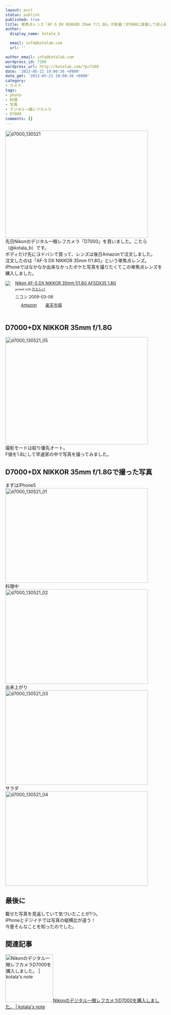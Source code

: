 ```yaml
---
layout: post
status: publish
published: true
title: 単焦点レンズ「AF-S DX NIKKOR 35mm f/1.8G」が到着！D7000に装着して初心者が撮ってみた。
author:
  display_name: kotala_b

  email: info@kotalab.com
  url: ''

author_email: info@kotalab.com
wordpress_id: 7208
wordpress_url: http://kotalab.com/?p=7208
date: '2013-05-21 19:00:36 +0900'
date_gmt: '2013-05-21 10:00:36 +0900'
category:
- カメラ
tags:
- photo
- 料理
- 写真
- デジタル一眼レフカメラ
- D7000
comments: []
---
```

<p><img src="http://kotalab.com/wp-content/uploads/d7000_130521-448x336.jpg" alt="d7000_130521" width="448" height="336" class="alignnone size-large wp-image-7213" /><br />
先日Nikonのデジタル一眼レフカメラ「D7000」を買いました。こたら（@kotala_b）です。<br />
ボディだけ先にヨドバシで買って、レンズは後日Amazonで注文しました。<br />
注文したのは「AF-S DX NIKKOR 35mm f/1.8G」という単焦点レンズ。<br />
iPhoneではなかなか出来なかったボケた写真を撮りたくてこの単焦点レンズを購入しました。</p>
<div class="kaerebalink-box" style="text-align:left;padding-bottom:20px;font-size:small;/zoom: 1;overflow: hidden;">
<div class="kaerebalink-image" style="float:left;margin:0 15px 10px 0;"><a href="http://www.amazon.co.jp/exec/obidos/ASIN/B001RTTO4Q/same-22/ref=nosim/" rel="nofollow" target="_blank"><img src="http://ecx.images-amazon.com/images/I/418Q6Y-1wEL._SL160_.jpg" style="border: none;" /></a></div>
<div class="kaerebalink-info" style="line-height:120%;/zoom: 1;overflow: hidden;">
<div class="kaerebalink-name" style="margin-bottom:10px;line-height:120%"><a href="http://www.amazon.co.jp/exec/obidos/ASIN/B001RTTO4Q/same-22/ref=nosim/" rel="nofollow" target="_blank">Nikon AF-S DX NIKKOR 35mm f/1.8G AFSDX35 1.8G</a>
<div class="kaerebalink-powered-date" style="font-size:8pt;margin-top:5px;font-family:verdana;line-height:120%">posted with <a href="http://kaereba.com" target="_blank">カエレバ</a></div>
</div>
<div class="kaerebalink-detail" style="margin-bottom:5px;"> ニコン 2009-03-06    </div>
<div class="kaerebalink-link1" style="margin-top:10px;">
<div class="shoplinkamazon" style="display:inline;margin-right:5px;background: url('http://img.yomereba.com/tam_k_01.gif') 0 0 no-repeat;padding: 2px 0 2px 18px;white-space: nowrap;"><a href="http://www.amazon.co.jp/gp/search?keywords=f%2F1.8G%20AFSDX35&__mk_ja_JP=%83J%83%5E%83J%83i&tag=same-22" rel="nofollow" target="_blank" title="アマゾン" >Amazon</a></div>
<div class="shoplinkrakuten" style="display:inline;margin-right:5px;background: url('http://img.yomereba.com/tam_k_01.gif') 0 -50px no-repeat;padding: 2px 0 2px 18px;white-space: nowrap;"><a href="http://hb.afl.rakuten.co.jp/hgc/0fa7afc8.bbfc196a.0fa7afc9.d56c38f1/?pc=http%3A%2F%2Fsearch.rakuten.co.jp%2Fsearch%2Fmall%2Ff%252F1.8G%2520AFSDX35%2F-%2Ff.1-p.1-s.1-sf.0-st.A-v.2%3Fx%3D0%26scid%3Daf_ich_link_urltxt%26m%3Dhttp%3A%2F%2Fm.rakuten.co.jp%2F" rel="nofollow" target="_blank" title="楽天市場" >楽天市場</a></div>
</div>
</div>
<div class="booklink-footer" style="clear: left"></div>
</div>
<p><!--more--></p>
<h2>D7000+DX NIKKOR 35mm f/1.8G</h2>
<p><img src="http://kotalab.com/wp-content/uploads/d7000_130521_05-448x336.jpg" alt="d7000_130521_05" width="448" height="336" class="alignnone size-large wp-image-7215" /><br />
撮影モードは絞り優先オート。<br />
F値を1.8にして早速家の中で写真を撮ってみました。</p>
<h2>D7000+DX NIKKOR 35mm f/1.8Gで撮った写真</h2>
<p>まずはiPhone5<br />
<a href="http://kotalab.com/wp-content/uploads/d7000_130521_01.jpg" target="_blank"><img src="http://kotalab.com/wp-content/uploads/d7000_130521_01-448x296.jpg" alt="d7000_130521_01" width="448" height="296" class="alignnone size-large wp-image-7212" /></a><br />
料理中<br />
<a href="http://kotalab.com/wp-content/uploads/d7000_130521_02.jpg" target="_blank"><img src="http://kotalab.com/wp-content/uploads/d7000_130521_02-448x296.jpg" alt="d7000_130521_02" width="448" height="296" class="alignnone size-large wp-image-7211" /></a><br />
出来上がり<br />
<a href="http://kotalab.com/wp-content/uploads/d7000_130521_03.jpg" target="_blank"><img src="http://kotalab.com/wp-content/uploads/d7000_130521_03-448x296.jpg" alt="d7000_130521_03" width="448" height="296" class="alignnone size-large wp-image-7209" /></a><br />
サラダ<br />
<a href="http://kotalab.com/wp-content/uploads/d7000_130521_04.jpg" target="_blank"><img src="http://kotalab.com/wp-content/uploads/d7000_130521_04-448x296.jpg" alt="d7000_130521_04" width="448" height="296" class="alignnone size-large wp-image-7210" /></a></p>
<h2>最後に</h2>
<p>載せた写真を見返していて気づいたことが1つ。<br />
iPhoneとデジイチでは写真の縦横比が違う！<br />
今更そんなことを知ったのでした。</p>
<h2 class="rele">関連記事</h2>
<p><a href="http://kotalab.com/buy-nikon-d7000" target="_blank"><img  class="alignleft" src="http://kotalab.com/wp-content/uploads/d7000_130520-448x336.jpg" alt="Nikonのデジタル一眼レフカメラD7000を購入しました。 | kotala's note" width="150" /></a><a href="http://kotalab.com/buy-nikon-d7000" target="_blank">Nikonのデジタル一眼レフカメラD7000を購入しました。 | kotala's note</a><br style="clear:both;" /></p>
